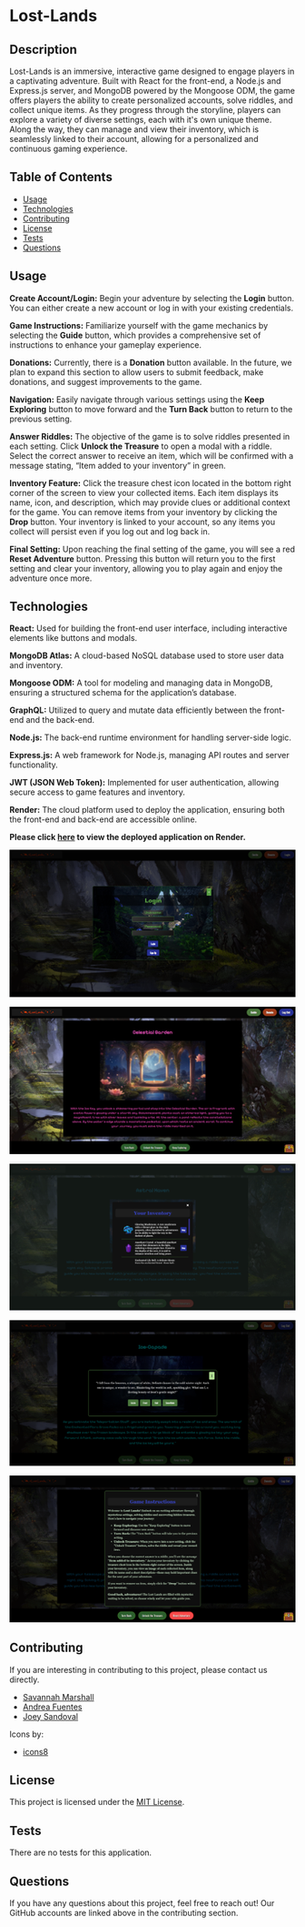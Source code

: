 # Lost-Lands

## Description

Lost-Lands is an immersive, interactive game designed to engage players in a captivating adventure. Built with React for the front-end, a Node.js and Express.js server, and MongoDB powered by the Mongoose ODM, the game offers players the ability to create personalized accounts, solve riddles, and collect unique items. As they progress through the storyline, players can explore a variety of diverse settings, each with it's own unique theme. Along the way, they can manage and view their inventory, which is seamlessly linked to their account, allowing for a personalized and continuous gaming experience.
  
## Table of Contents

- [Usage](#usage)
- [Technologies](#technologies)
- [Contributing](#contributing)
- [License](#license)
- [Tests](#tests)
- [Questions](#questions)


## Usage

**Create Account/Login:** Begin your adventure by selecting the **Login** button. You can either create a new account or log in with your existing credentials.

**Game Instructions:** Familiarize yourself with the game mechanics by selecting the **Guide** button, which provides a comprehensive set of instructions to enhance your gameplay experience.

**Donations:** Currently, there is a **Donation** button available. In the future, we plan to expand this section to allow users to submit feedback, make donations, and suggest improvements to the game.

**Navigation:** Easily navigate through various settings using the **Keep Exploring** button to move forward and the **Turn Back** button to return to the previous setting.

**Answer Riddles:** The objective of the game is to solve riddles presented in each setting. Click **Unlock the Treasure** to open a modal with a riddle. Select the correct answer to receive an item, which will be confirmed with a message stating, “Item added to your inventory” in green.

**Inventory Feature:** Click the treasure chest icon located in the bottom right corner of the screen to view your collected items. Each item displays its name, icon, and description, which may provide clues or additional context for the game. You can remove items from your inventory by clicking the **Drop** button. Your inventory is linked to your account, so any items you collect will persist even if you log out and log back in.

**Final Setting:** Upon reaching the final setting of the game, you will see a red **Reset Adventure** button. Pressing this button will return you to the first setting and clear your inventory, allowing you to play again and enjoy the adventure once more.


## Technologies

**React:** Used for building the front-end user interface, including interactive elements like buttons and modals.

**MongoDB Atlas:** A cloud-based NoSQL database used to store user data and inventory.

**Mongoose ODM:** A tool for modeling and managing data in MongoDB, ensuring a structured schema for the application’s database.

**GraphQL:** Utilized to query and mutate data efficiently between the front-end and the back-end.

**Node.js:** The back-end runtime environment for handling server-side logic.

**Express.js:** A web framework for Node.js, managing API routes and server functionality.

**JWT (JSON Web Token):** Implemented for user authentication, allowing secure access to game features and inventory.

**Render:** The cloud platform used to deploy the application, ensuring both the front-end and back-end are accessible online.


**Please click [here](https://project-3-bf5p.onrender.com/) to view the deployed application on Render.**


![login modal](https://github.com/savannahmarshall/Lost-Lands/blob/main/client/public/assets/login.png)

![setting example](https://github.com/savannahmarshall/Lost-Lands/blob/main/client/public/assets/setting-example.png)

![inventory feature](https://github.com/savannahmarshall/Lost-Lands/blob/main/client/public/assets/inventory.png)

![riddle example](https://github.com/savannahmarshall/Lost-Lands/blob/main/client/public/assets/riddle-example2.png)

![game instructions](https://github.com/savannahmarshall/Lost-Lands/blob/main/client/public/assets/game-instructions.png)



## Contributing
If you are interesting in contributing to this project, please contact us directly. 

* [Savannah Marshall](https://github.com/savannahmarshall)
* [Andrea Fuentes](https://github.com/dreyuhh)
* [Joey Sandoval](https://github.com/wol42verine)


Icons by: 
* [icons8](https://icons8.com/)

## License
This project is licensed under the [MIT License](https://opensource.org/license/MIT).

## Tests
There are no tests for this application.

## Questions
If you have any questions about this project, feel free to reach out! Our GitHub accounts are linked above in the contributing section.
